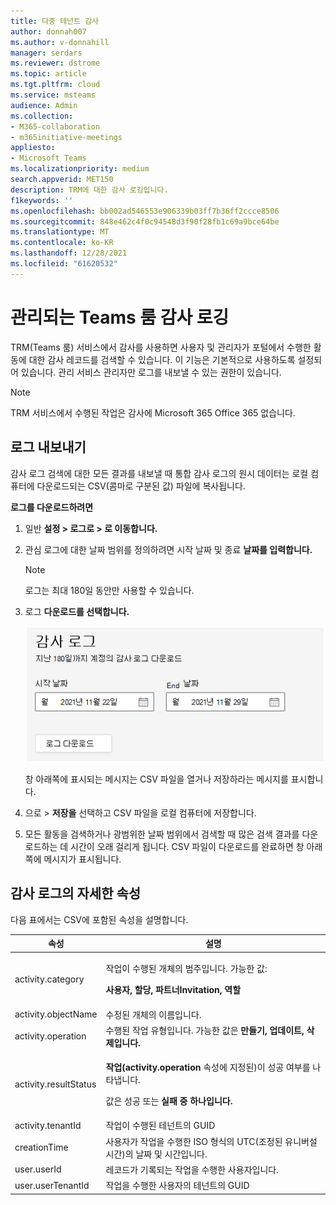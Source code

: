```yaml
---
title: 다중 테넌트 감사
author: donnah007
ms.author: v-donnahill
manager: serdars
ms.reviewer: dstrome
ms.topic: article
ms.tgt.pltfrm: cloud
ms.service: msteams
audience: Admin
ms.collection:
- M365-collaboration
- m365initiative-meetings
appliesto:
- Microsoft Teams
ms.localizationpriority: medium
search.appverid: MET150
description: TRM에 대한 감사 로깅입니다.
f1keywords: ''
ms.openlocfilehash: bb002ad546553e906339b03ff7b36ff2ccce8506
ms.sourcegitcommit: 848e462c4f0c94548d3f90f28fb1c69a9bce64be
ms.translationtype: MT
ms.contentlocale: ko-KR
ms.lasthandoff: 12/28/2021
ms.locfileid: "61620532"
---
```

# <a name="audit-logging-in-the-teams-rooms-managed-service"></a>관리되는 Teams 룸 감사 로깅

TRM(Teams 룸) 서비스에서 감사를 사용하면 사용자 및 관리자가 포털에서 수행한 활동에 대한 감사 레코드를 검색할 수 있습니다. 이 기능은 기본적으로 사용하도록 설정되어 있습니다. 관리 서비스 관리자만 로그를 내보낼 수 있는 권한이 있습니다.

> [!NOTE]
> TRM 서비스에서 수행된 작업은 감사에 Microsoft 365 Office 365 없습니다. 

## <a name="exporting-logs"></a>로그 내보내기

감사 로그 검색에 대한 모든 결과를 내보낼 때 통합 감사 로그의 원시 데이터는 로컬 컴퓨터에 다운로드되는 CSV(콤마로 구분된 값) 파일에 복사됩니다. 

**로그를 다운로드하려면** 

1. 일반 **설정 > 로그로 > 로 이동합니다.**
1. 관심 로그에 대한 날짜 범위를 정의하려면  시작 날짜 및 종료 **날짜를 입력합니다.**

   > [!NOTE]
   > 로그는 최대 180일 동안만 사용할 수 있습니다.

1. 로그 **다운로드를 선택합니다.**

   ![감사 로그 날짜 범위](../media/multi-tenant-auditing.png)

   창 아래쪽에 표시되는 메시지는 CSV 파일을 열거나 저장하라는 메시지를 표시합니다. 

1. 으로   >  **저장을** 선택하고 CSV 파일을 로컬 컴퓨터에 저장합니다. 

1. 모든 활동을 검색하거나 광범위한 날짜 범위에서 검색할 때 많은 검색 결과를 다운로드하는 데 시간이 오래 걸리게 됩니다. CSV 파일이 다운로드를 완료하면 창 아래쪽에 메시지가 표시됩니다.

## <a name="detailed-properties-in-the-audit-log"></a>감사 로그의 자세한 속성

다음 표에서는 CSV에 포함된 속성을 설명합니다.

|속성|설명|
| - | - |
|activity.category|<p>작업이 수행된 개체의 범주입니다. 가능한 값:</p><p>**사용자, 할당, 파트너Invitation, 역할**</p>|
|activity.objectName|수정된 개체의 이름입니다.|
|activity.operation|수행된 작업 유형입니다. 가능한 값은 **만들기, 업데이트, 삭제입니다.** |
|activity.resultStatus|<p>**작업(activity.operation** 속성에 지정된)이 성공 여부를 나타냅니다.</p><p>값은 성공 또는 **실패** **중 하나입니다.**</p>|
|activity.tenantId|작업이 수행된 테넌트의 GUID|
|creationTime|사용자가 작업을 수행한 ISO 형식의 UTC(조정된 유니버설 시간)의 날짜 및 시간입니다.|
|user.userId|레코드가 기록되는 작업을 수행한 사용자입니다.|
|user.userTenantId|작업을 수행한 사용자의 테넌트의 GUID|


